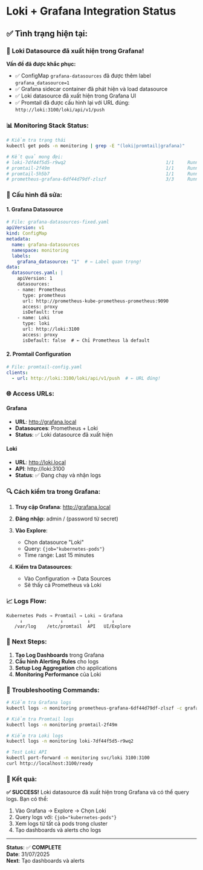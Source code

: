 # Loki + Grafana Integration Status

## ✅ **Tình trạng hiện tại:**

### 🎯 **Loki Datasource đã xuất hiện trong Grafana!**

**Vấn đề đã được khắc phục:**
- ✅ ConfigMap `grafana-datasources` đã được thêm label `grafana_datasource=1`
- ✅ Grafana sidecar container đã phát hiện và load datasource
- ✅ Loki datasource đã xuất hiện trong Grafana UI
- ✅ Promtail đã được cấu hình lại với URL đúng: `http://loki:3100/loki/api/v1/push`

### 📊 **Monitoring Stack Status:**

```bash
# Kiểm tra trạng thái
kubectl get pods -n monitoring | grep -E "(loki|promtail|grafana)"

# Kết quả mong đợi:
# loki-7df44f5d5-r9wq2                                     1/1     Running
# promtail-2f49m                                           1/1     Running  
# promtail-5h5b7                                           1/1     Running
# prometheus-grafana-6df44d79df-zlszf                      3/3     Running
```

### 🔧 **Cấu hình đã sửa:**

#### 1. Grafana Datasource
```yaml
# File: grafana-datasources-fixed.yaml
apiVersion: v1
kind: ConfigMap
metadata:
  name: grafana-datasources
  namespace: monitoring
  labels:
    grafana_datasource: "1"  # ← Label quan trọng!
data:
  datasources.yaml: |
    apiVersion: 1
    datasources:
    - name: Prometheus
      type: prometheus
      url: http://prometheus-kube-prometheus-prometheus:9090
      access: proxy
      isDefault: true
    - name: Loki
      type: loki
      url: http://loki:3100
      access: proxy
      isDefault: false  # ← Chỉ Prometheus là default
```

#### 2. Promtail Configuration
```yaml
# File: promtail-config.yaml
clients:
  - url: http://loki:3100/loki/api/v1/push  # ← URL đúng!
```

### 🌐 **Access URLs:**

#### Grafana
- **URL**: http://grafana.local
- **Datasources**: Prometheus + Loki
- **Status**: ✅ Loki datasource đã xuất hiện

#### Loki
- **URL**: http://loki.local
- **API**: http://loki:3100
- **Status**: ✅ Đang chạy và nhận logs

### 🔍 **Cách kiểm tra trong Grafana:**

1. **Truy cập Grafana**: http://grafana.local
2. **Đăng nhập**: admin / (password từ secret)
3. **Vào Explore**: 
   - Chọn datasource "Loki"
   - Query: `{job="kubernetes-pods"}`
   - Time range: Last 15 minutes

4. **Kiểm tra Datasources**:
   - Vào Configuration → Data Sources
   - Sẽ thấy cả Prometheus và Loki

### 📈 **Logs Flow:**

```
Kubernetes Pods → Promtail → Loki → Grafana
     ↓              ↓         ↓        ↓
   /var/log    /etc/promtail  API   UI/Explore
```

### 🚀 **Next Steps:**

1. **Tạo Log Dashboards** trong Grafana
2. **Cấu hình Alerting Rules** cho logs
3. **Setup Log Aggregation** cho applications
4. **Monitoring Performance** của Loki

### 🔧 **Troubleshooting Commands:**

```bash
# Kiểm tra Grafana logs
kubectl logs -n monitoring prometheus-grafana-6df44d79df-zlszf -c grafana

# Kiểm tra Promtail logs
kubectl logs -n monitoring promtail-2f49m

# Kiểm tra Loki logs
kubectl logs -n monitoring loki-7df44f5d5-r9wq2

# Test Loki API
kubectl port-forward -n monitoring svc/loki 3100:3100
curl http://localhost:3100/ready
```

### 🎯 **Kết quả:**

**✅ SUCCESS!** Loki datasource đã xuất hiện trong Grafana và có thể query logs. Bạn có thể:

1. Vào Grafana → Explore → Chọn Loki
2. Query logs với: `{job="kubernetes-pods"}`
3. Xem logs từ tất cả pods trong cluster
4. Tạo dashboards và alerts cho logs

---

**Status**: ✅ **COMPLETE**  
**Date**: 31/07/2025  
**Next**: Tạo dashboards và alerts 